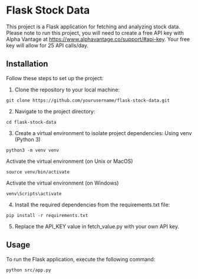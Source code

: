 # Flask Stock Data

This project is a Flask application for fetching and analyzing stock data. Please note to run this project, you will need to create a free API key with Alpha Vantage at https://www.alphavantage.co/support/#api-key. Your free key will allow for 25 API calls/day.

## Installation

Follow these steps to set up the project:

1. Clone the repository to your local machine:

```
git clone https://github.com/yourusername/flask-stock-data.git
```

2. Navigate to the project directory:

```
cd flask-stock-data
```

3. Create a virtual environment to isolate project dependencies:
   Using venv (Python 3)

```
python3 -m venv venv
```

Activate the virtual environment (on Unix or MacOS)

```
source venv/bin/activate
```

Activate the virtual environment (on Windows)

```
venv\Scripts\activate
```

4. Install the required dependencies from the requirements.txt file:

```
pip install -r requirements.txt
```

5. Replace the API_KEY value in fetch_value.py with your own API key.

## Usage

To run the Flask application, execute the following command:

```
python src/app.py
```
